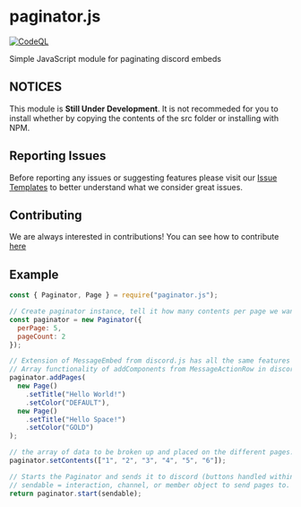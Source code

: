 # paginator.js
[![CodeQL](https://github.com/Moros0741/paginator.js/actions/workflows/codeql-analysis.yml/badge.svg)](https://github.com/Moros0741/paginator.js/actions/workflows/codeql-analysis.yml)

 Simple JavaScript module for paginating discord embeds

## NOTICES

This module is **Still Under Development**. It is not recommeded for you to install whether by copying the contents of the src folder or installing with NPM.

## Reporting Issues

Before reporting any issues or suggesting features please visit our [Issue Templates](.github/ISSUE_TEMPLATE) to better understand what we consider great issues.

## Contributing

We are always interested in contributions! You can see how to contribute [here](CONTRIBUTING.md)

## Example

```js
const { Paginator, Page } = require("paginator.js");

// Create paginator instance, tell it how many contents per page we want and how many pages 
const paginator = new Paginator({
  perPage: 5,
  pageCount: 2
});

// Extension of MessageEmbed from discord.js has all the same features as MessageEmbed but with
// Array functionality of addComponents from MessageActionRow in discord.js
paginator.addPages(
  new Page()
    .setTitle("Hello World!")
    .setColor("DEFAULT"),
  new Page()
    .setTitle("Hello Space!")
    .setColor("GOLD")
);

// the array of data to be broken up and placed on the different pages.
paginator.setContents(["1", "2", "3", "4", "5", "6"]);

// Starts the Paginator and sends it to discord (buttons handled within module); 
// sendable = interaction, channel, or member object to send pages to.
return paginator.start(sendable);
```

